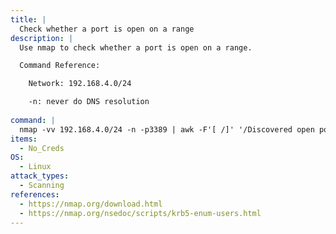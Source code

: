 ```yaml
---
title: |
  Check whether a port is open on a range
description: |
  Use nmap to check whether a port is open on a range.

  Command Reference:

  	Network: 192.168.4.0/24

  	-n: never do DNS resolution
    
command: |
  nmap -vv 192.168.4.0/24 -n -p3389 | awk -F'[ /]' '/Discovered open port/{print $NF":"$4}'
items:
  - No_Creds
OS:
  - Linux
attack_types:
  - Scanning
references:
  - https://nmap.org/download.html
  - https://nmap.org/nsedoc/scripts/krb5-enum-users.html
---
```

